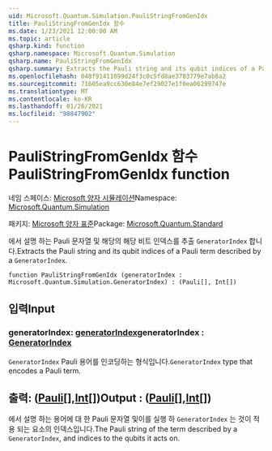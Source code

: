 ```yaml
---
uid: Microsoft.Quantum.Simulation.PauliStringFromGenIdx
title: PauliStringFromGenIdx 함수
ms.date: 1/23/2021 12:00:00 AM
ms.topic: article
qsharp.kind: function
qsharp.namespace: Microsoft.Quantum.Simulation
qsharp.name: PauliStringFromGenIdx
qsharp.summary: Extracts the Pauli string and its qubit indices of a Pauli term described by a `GeneratorIndex`.
ms.openlocfilehash: 048f91411099d24f3c0c5fd8ae3703779e7ab8a2
ms.sourcegitcommit: 71605ea9cc630e84e7ef29027e1f0ea06299747e
ms.translationtype: MT
ms.contentlocale: ko-KR
ms.lasthandoff: 01/26/2021
ms.locfileid: "98847902"
---
```

# <a name="paulistringfromgenidx-function"></a><span data-ttu-id="8d912-102">PauliStringFromGenIdx 함수</span><span class="sxs-lookup"><span data-stu-id="8d912-102">PauliStringFromGenIdx function</span></span>

<span data-ttu-id="8d912-103">네임 스페이스: [Microsoft 양자 시뮬레이션](xref:Microsoft.Quantum.Simulation)</span><span class="sxs-lookup"><span data-stu-id="8d912-103">Namespace: [Microsoft.Quantum.Simulation](xref:Microsoft.Quantum.Simulation)</span></span>

<span data-ttu-id="8d912-104">패키지: [Microsoft 양자 표준](https://nuget.org/packages/Microsoft.Quantum.Standard)</span><span class="sxs-lookup"><span data-stu-id="8d912-104">Package: [Microsoft.Quantum.Standard](https://nuget.org/packages/Microsoft.Quantum.Standard)</span></span>


<span data-ttu-id="8d912-105">에서 설명 하는 Pauli 문자열 및 해당의 해당 비트 인덱스를 추출 `GeneratorIndex` 합니다.</span><span class="sxs-lookup"><span data-stu-id="8d912-105">Extracts the Pauli string and its qubit indices of a Pauli term described by a `GeneratorIndex`.</span></span>

```qsharp
function PauliStringFromGenIdx (generatorIndex : Microsoft.Quantum.Simulation.GeneratorIndex) : (Pauli[], Int[])
```


## <a name="input"></a><span data-ttu-id="8d912-106">입력</span><span class="sxs-lookup"><span data-stu-id="8d912-106">Input</span></span>

### <a name="generatorindex--generatorindex"></a><span data-ttu-id="8d912-107">generatorIndex: [generatorIndex](xref:Microsoft.Quantum.Simulation.GeneratorIndex)</span><span class="sxs-lookup"><span data-stu-id="8d912-107">generatorIndex : [GeneratorIndex](xref:Microsoft.Quantum.Simulation.GeneratorIndex)</span></span>

<span data-ttu-id="8d912-108">`GeneratorIndex` Pauli 용어를 인코딩하는 형식입니다.</span><span class="sxs-lookup"><span data-stu-id="8d912-108">`GeneratorIndex` type that encodes a Pauli term.</span></span>



## <a name="output--pauliint"></a><span data-ttu-id="8d912-109">출력: ([Pauli](xref:microsoft.quantum.lang-ref.pauli)[],[Int](xref:microsoft.quantum.lang-ref.int)[])</span><span class="sxs-lookup"><span data-stu-id="8d912-109">Output : ([Pauli](xref:microsoft.quantum.lang-ref.pauli)[],[Int](xref:microsoft.quantum.lang-ref.int)[])</span></span>

<span data-ttu-id="8d912-110">에서 설명 하는 용어에 대 한 Pauli 문자열 및이를 실행 하 `GeneratorIndex` 는 것이 적용 되는 요소의 인덱스입니다.</span><span class="sxs-lookup"><span data-stu-id="8d912-110">The Pauli string of the term described by a `GeneratorIndex`, and indices to the qubits it acts on.</span></span>